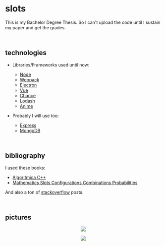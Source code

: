 # slots

This is my Bachelor Degree Thesis. So I can't upload the code until I sustain my paper and get the grades.

<br>

## technologies
 - Libraries/Frameworks used until now:
   - [Node](https://nodejs.org/en/)
   - [Webpack](https://webpack.js.org/)
   - [Electron](https://electronjs.org/)
   - [Vue](https://vuejs.org/)
   - [Chance](https://chancejs.com/)
   - [Lodash](https://lodash.com/docs/4.17.11)
   - [Anime](https://animejs.com/)

 - Probably I will use too:
   - [Express](https://expressjs.com/)
   - [MongoDB](https://www.mongodb.com/)

<br>

## bibliography

I used these books:
 - [Algoritmica C++](https://www.emag.ro/algoritmica-c-eugen-laslo-vlad-sebastian-ionescu-alf0/pd/D808PJBBM/)
 - [Mathematics Slots Configurations Combinations Probabilities](https://www.amazon.com/Mathematics-Slots-Configurations-Combinations-Probabilities/dp/9731991409)

And also a ton of [stackoverflow](https://stackoverflow.com/) posts.

<br>

## pictures

<p align="center">
	<img src="https://i.imgur.com/goTS3Nw.png">
</p>

<p align="center">
	<img src="https://i.imgur.com/NvAjE6A.png">
</p>
